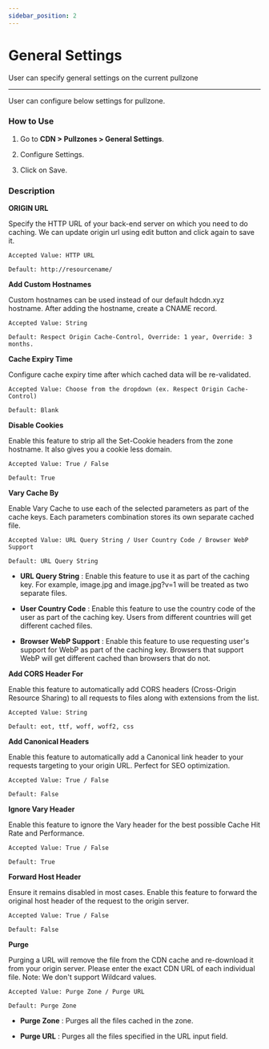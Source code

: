```yaml
---
sidebar_position: 2
---
```


# General Settings

User can specify general settings on the current pullzone

---

User can configure below settings for pullzone.

### **How to Use**

1. Go to **CDN > Pullzones > General Settings**.

2. Configure Settings.

3. Click on Save.

### Description

**ORIGIN URL**

Specify the HTTP URL of your back-end server on which you need to do caching. We can update origin url using edit button and click again to save it.

    Accepted Value: HTTP URL	

    Default: http://resourcename/

**Add Custom Hostnames**

Custom hostnames can be used instead of our default hdcdn.xyz hostname. After adding the hostname, create a CNAME record.

    Accepted Value: String

    Default: Respect Origin Cache-Control, Override: 1 year, Override: 3 months.

**Cache Expiry Time**

Configure cache expiry time after which cached data will be re-validated.

    Accepted Value: Choose from the dropdown (ex. Respect Origin Cache-Control)

    Default: Blank

**Disable Cookies**

Enable this feature to strip all the Set-Cookie headers from the zone hostname. It also gives you a cookie less domain.

    Accepted Value: True / False

    Default: True

**Vary Cache By**

Enable Vary Cache to use each of the selected parameters as part of the cache keys. Each parameters combination stores its own separate cached file.

    Accepted Value: URL Query String / User Country Code / Browser WebP Support 

    Default: URL Query String

- **URL Query String** : Enable this feature to use it as part of the caching key. For example, image.jpg and image.jpg?v=1 will be treated as two separate files.

- **User Country Code** : Enable this feature to use the country code of the user as part of the caching key. Users from different countries will get different cached files.

- **Browser WebP Support** : Enable this feature to use requesting user's support for WebP as part of the caching key. Browsers that support WebP will get different cached than browsers that do not.

**Add CORS Header For**

Enable this feature to automatically add CORS headers (Cross-Origin Resource Sharing) to all requests to files along with extensions from the list.

    Accepted Value: String

    Default: eot, ttf, woff, woff2, css

**Add Canonical Headers**

Enable this feature to automatically add a Canonical link header to your requests targeting to your origin URL. Perfect for SEO optimization.

    Accepted Value: True / False

    Default: False

**Ignore Vary Header**

Enable this feature to ignore the Vary header for the best possible Cache Hit Rate and Performance.

    Accepted Value: True / False

    Default: True

**Forward Host Header**

Ensure it remains disabled in most cases. Enable this feature to forward the original host header of the request to the origin server.

    Accepted Value: True / False

    Default: False

**Purge**

Purging a URL will remove the file from the CDN cache and re-download it from your origin server. Please enter the exact CDN URL of each individual file. Note: We don't support Wildcard values.

    Accepted Value: Purge Zone / Purge URL 

    Default: Purge Zone

- **Purge Zone** : Purges all the files cached in the zone.

- **Purge URL** : Purges all the files specified in the URL input field.

